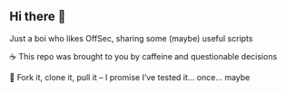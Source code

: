 ## Hi there 👋

Just a boi who likes OffSec, sharing some (maybe) useful scripts

☕ This repo was brought to you by caffeine and questionable decisions

🔭  Fork it, clone it, pull it – I promise I’ve tested it... once... maybe




<!--
- 🔭 I’m currently working on ...
- 🌱 I’m currently learning ...
- 👯 I’m looking to collaborate on ...
- 🤔 I’m looking for help with ...
- 💬 Ask me about ...
- 📫 How to reach me: ...
- 😄 Pronouns: ...
- ⚡ Fun fact: ...
-->

